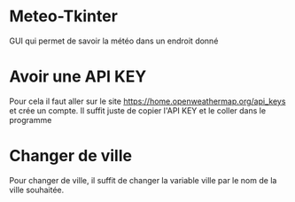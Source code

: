 # Meteo-Tkinter
GUI qui permet de savoir la météo dans un endroit donné

# Avoir une API KEY
Pour cela il faut aller sur le site https://home.openweathermap.org/api_keys et crée un compte.
Il suffit juste de copier l'API KEY et le coller dans le programme

# Changer de ville
Pour changer de ville, il suffit de changer la variable ville par le nom de la ville souhaitée.
